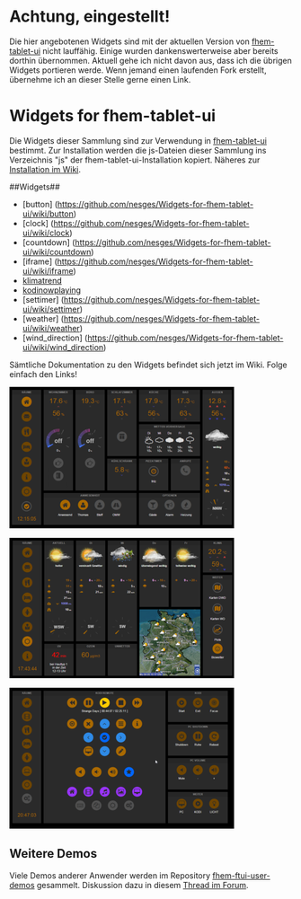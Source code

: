 # Achtung, eingestellt!

Die hier angebotenen Widgets sind mit der aktuellen Version von [fhem-tablet-ui](https://github.com/knowthelist/fhem-tablet-ui/) nicht lauffähig. Einige wurden dankenswerterweise aber bereits dorthin übernommen. Aktuell gehe ich nicht davon aus, dass ich die übrigen Widgets portieren werde. Wenn jemand einen laufenden Fork erstellt, übernehme ich an dieser Stelle gerne einen Link.

# Widgets for fhem-tablet-ui

Die Widgets dieser Sammlung sind zur Verwendung in [fhem-tablet-ui](https://github.com/knowthelist/fhem-tablet-ui/) bestimmt. Zur Installation werden die js-Dateien dieser Sammlung ins Verzeichnis "js" der fhem-tablet-ui-Installation kopiert. Näheres zur [Installation im Wiki](https://github.com/nesges/Widgets-for-fhem-tablet-ui/wiki/Installation).

##Widgets##

* [button] (https://github.com/nesges/Widgets-for-fhem-tablet-ui/wiki/button)
* [clock] (https://github.com/nesges/Widgets-for-fhem-tablet-ui/wiki/clock)
* [countdown] (https://github.com/nesges/Widgets-for-fhem-tablet-ui/wiki/countdown)
* [iframe] (https://github.com/nesges/Widgets-for-fhem-tablet-ui/wiki/iframe)
* [klimatrend](https://github.com/nesges/Widgets-for-fhem-tablet-ui/wiki/klimatrend)
* [kodinowplaying](https://github.com/nesges/Widgets-for-fhem-tablet-ui/wiki/kodinowplaying)
* [settimer] (https://github.com/nesges/Widgets-for-fhem-tablet-ui/wiki/settimer)
* [weather] (https://github.com/nesges/Widgets-for-fhem-tablet-ui/wiki/weather)
* [wind_direction] (https://github.com/nesges/Widgets-for-fhem-tablet-ui/wiki/wind_direction)

Sämtliche Dokumentation zu den Widgets befindet sich jetzt im Wiki. Folge einfach den Links!

![](https://raw.githubusercontent.com/nesges/TabletUI-Demo-WOPR/master/screenshots/small/index.png)

![](https://raw.githubusercontent.com/nesges/TabletUI-Demo-WOPR/master/screenshots/small/aussen.png)

![](https://raw.githubusercontent.com/nesges/TabletUI-Demo-WOPR/master/screenshots/small/wohnzimmer-xbmc-simple.png)

## Weitere Demos

Viele Demos anderer Anwender werden im Repository [fhem-ftui-user-demos](https://github.com/ovibox/fhem-ftui-user-demos) gesammelt. Diskussion dazu in diesem [Thread im Forum](http://forum.fhem.de/index.php?topic=37378.msg296510#msg296510).


